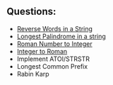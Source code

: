 ## Questions:
- [Reverse Words in a String](./reverseString.md)
- [Longest Palindrome in a string](./longestPalindrome.md)
- [Roman Number to Integer](./romanToInteger.md)
- [Integer to Roman](./integerToRoman.md)
- Implement ATOI/STRSTR
- Longest Common Prefix
- Rabin Karp
